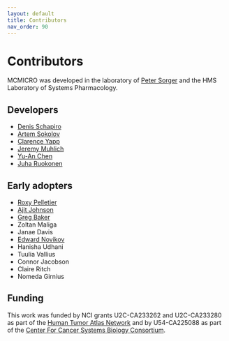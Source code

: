```yaml
---
layout: default
title: Contributors
nav_order: 90
---
```


Contributors
============

MCMICRO was developed in the laboratory of [Peter Sorger](http://orcid.org/0000-0002-3364-1838) and the HMS Laboratory of Systems Pharmacology.

Developers
------------------
* [Denis Schapiro](https://github.com/DenisSch)
* [Artem Sokolov](https://github.com/ArtemSokolov)
* [Clarence Yapp](https://github.com/clarenceyapp)
* [Jeremy Muhlich](https://github.com/jmuhlich)
* [Yu-An Chen](https://github.com/Yu-AnChen)
* [Juha Ruokonen](https://github.com/Juha-Ruokonen)

Early adopters
-----------
* [Roxy Pelletier](https://github.com/rjp21)
* [Ajit Johnson](https://github.com/ajitjohnson) 
* [Greg Baker](https://github.com/gjbaker)
* Zoltan Maliga
* Janae Davis
* [Edward Novikov](https://github.com/edn314)
* Hanisha Udhani
* Tuulia Vallius
* Connor Jacobson
* Claire Ritch
* Nomeda Girnius

Funding
-------
This work was funded by NCI grants U2C-CA233262 and U2C-CA233280 as part of the [Human Tumor Atlas Network](https://humantumoratlas.org/) and by U54-CA225088 as part of the [Center For Cancer Systems Biology Consortium](https://csbconsortium.org/).
